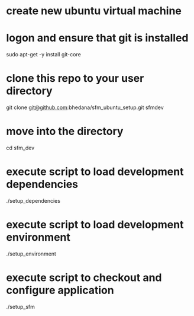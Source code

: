 
# create new ubuntu virtual machine

# logon and ensure that git is installed
sudo apt-get -y install git-core

# clone this repo to your user directory
git clone git@github.com:bhedana/sfm_ubuntu_setup.git sfmdev

# move into the directory
cd sfm_dev

# execute script to load development dependencies
./setup_dependencies

# execute script to load development environment
./setup_environment

# execute script to checkout and configure application
./setup_sfm